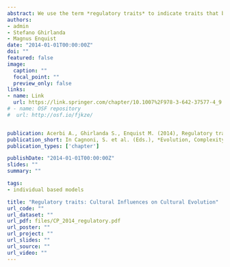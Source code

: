 ```yaml
---
abstract: We use the term *regulatory traits* to indicate traits that both regulate cultural transmission (e.g., from whom to learn) and are themselves culturally transmitted. In the first part of this contribution we study the dynamics of some of these traits through simple mathematical models. In particular, we consider the cultural evolution of traits that determine the propensity to copy others, the ability to influence others, the number of individuals from whom one may copy, and the number of individuals one tries to influence. We then show how to extend these simple models to address more complex human cultural phenomena, such as in-group biases, the emergence of open or conservative societies, and of cyclical, fashion-like, increases and decreases of popularity of cultural traits. We finally discuss how the ubiquity of regulatory traits in cultural evolution impacts on the analogy between genetic and cultural evolution and therefore on the possibility of using models inspired by evolutionary biology to study human cultural dynamics.
authors:
- admin
- Stefano Ghirlanda
- Magnus Enquist
date: "2014-01-01T00:00:00Z"
doi: ""
featured: false
image:
  caption: ""
  focal_point: ""
  preview_only: false
links:
- name: Link
  url: https://link.springer.com/chapter/10.1007%2F978-3-642-37577-4_9
# - name: OSF repository
#  url: http://osf.io/fjkze/


publication: Acerbi A., Ghirlanda S., Enquist M. (2014), Regulatory traits&#58; Cultural Influences on Cultural Evolution, in Cagnoni, S. et al. (Eds.), *Evolution, Complexity, and Artificial Life*, Springer, pp. 135 – 147
publication_short: In Cagnoni, S. et al. (Eds.), *Evolution, Complexity, and Artificial Life*, Springer, pp. 135 – 147
publication_types: ['chapter']

publishDate: "2014-01-01T00:00:00Z"
slides: ""
summary: ""

tags:
- individual based models

title: "Regulatory traits: Cultural Influences on Cultural Evolution"
url_code: ""
url_dataset: ""
url_pdf: files/CP_2014_regulatory.pdf
url_poster: ""
url_project: ""
url_slides: ""
url_source: ""
url_video: ""
---
```

